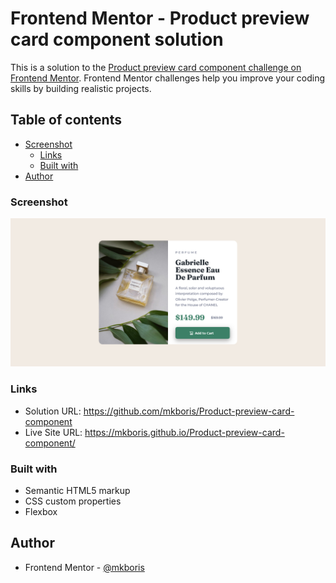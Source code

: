 # Frontend Mentor - Product preview card component solution

This is a solution to the [Product preview card component challenge on Frontend Mentor](https://www.frontendmentor.io/challenges/product-preview-card-component-GO7UmttRfa). Frontend Mentor challenges help you improve your coding skills by building realistic projects.

## Table of contents

- [Screenshot](#screenshot)
  - [Links](#links)
  - [Built with](#built-with)
- [Author](#author)

### Screenshot

![](/design/Screenshot.png)

### Links

- Solution URL: https://github.com/mkboris/Product-preview-card-component
- Live Site URL: https://mkboris.github.io/Product-preview-card-component/

### Built with

- Semantic HTML5 markup
- CSS custom properties
- Flexbox

## Author

- Frontend Mentor - [@mkboris](https://www.frontendmentor.io/profile/mkboris)
